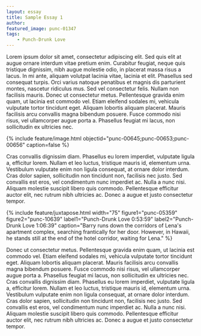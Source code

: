 ```yaml
---
layout: essay
title: Sample Essay 1
author:
featured_image: punc-01347
tags:
    - Punch-Drunk Love
---
```


Lorem ipsum dolor sit amet, consectetur adipiscing elit. Sed quis elit at augue ornare interdum vitae pretium enim. Curabitur feugiat, neque quis tristique dignissim, nibh augue molestie odio, in placerat massa risus a lacus. In mi ante, aliquam volutpat lacinia vitae, lacinia et elit. Phasellus sed consequat turpis. Orci varius natoque penatibus et magnis dis parturient montes, nascetur ridiculus mus. Sed vel consectetur felis. Nullam non facilisis mauris. Donec ut consectetur metus. Pellentesque gravida enim quam, ut lacinia est commodo vel. Etiam eleifend sodales mi, vehicula vulputate tortor tincidunt eget. Aliquam lobortis aliquam placerat. Mauris facilisis arcu convallis magna bibendum posuere. Fusce commodo nisi risus, vel ullamcorper augue porta a. Phasellus feugiat mi lacus, non sollicitudin ex ultricies nec.

{% include feature/image.html objectid="punc-00645;punc-00653;punc-00656" caption=false %}

Cras convallis dignissim diam. Phasellus eu lorem imperdiet, vulputate ligula a, efficitur lorem. Nullam et leo luctus, tristique mauris id, elementum urna. Vestibulum vulputate enim non ligula consequat, at ornare dolor interdum. Cras dolor sapien, sollicitudin non tincidunt non, facilisis nec justo. Sed convallis est eros, vel condimentum nunc imperdiet ac. Nulla a nunc nisi. Aliquam molestie suscipit libero quis commodo. Pellentesque efficitur auctor elit, nec rutrum nibh ultricies ac. Donec a augue et justo consectetur tempor.

{% include feature/juxtapose.html width="75" figure1="punc-05359" figure2="punc-10639" label1="Punch-Drunk Love 0:53:59" label2="Punch-Drunk Love 1:06:39" caption="Barry runs down the corridors of Lena's apartment complex, searching frantically for her door. However, in Hawaii, he stands still at the end of the hotel corridor, waiting for Lena." %}

Donec ut consectetur metus. Pellentesque gravida enim quam, ut lacinia est commodo vel. Etiam eleifend sodales mi, vehicula vulputate tortor tincidunt eget. Aliquam lobortis aliquam placerat. Mauris facilisis arcu convallis magna bibendum posuere. Fusce commodo nisi risus, vel ullamcorper augue porta a. Phasellus feugiat mi lacus, non sollicitudin ex ultricies nec. Cras convallis dignissim diam. Phasellus eu lorem imperdiet, vulputate ligula a, efficitur lorem. Nullam et leo luctus, tristique mauris id, elementum urna. Vestibulum vulputate enim non ligula consequat, at ornare dolor interdum. Cras dolor sapien, sollicitudin non tincidunt non, facilisis nec justo. Sed convallis est eros, vel condimentum nunc imperdiet ac. Nulla a nunc nisi. Aliquam molestie suscipit libero quis commodo. Pellentesque efficitur auctor elit, nec rutrum nibh ultricies ac. Donec a augue et justo consectetur tempor.